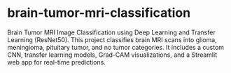 # brain-tumor-mri-classification
 Brain Tumor MRI Image Classification using Deep Learning and Transfer Learning (ResNet50). This project classifies brain MRI scans into glioma, meningioma, pituitary tumor, and no tumor categories. It includes a custom CNN, transfer learning models, Grad-CAM visualizations, and a Streamlit web app for real-time predictions.
